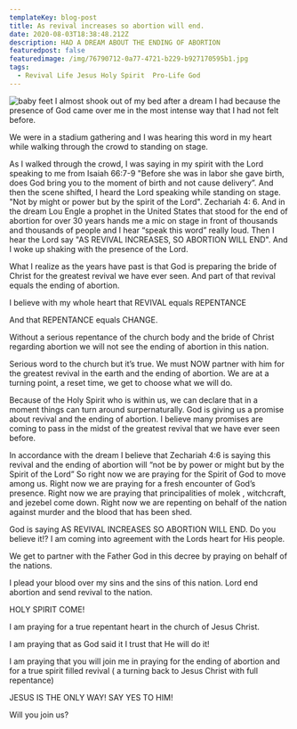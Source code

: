 ```yaml
---
templateKey: blog-post
title: As revival increases so abortion will end.
date: 2020-08-03T18:38:48.212Z
description: HAD A DREAM ABOUT THE ENDING OF ABORTION
featuredpost: false
featuredimage: /img/76790712-0a77-4721-b229-b927170595b1.jpg
tags:
  - Revival Life Jesus Holy Spirit  Pro-Life God
---
```

![baby feet](/img/76790712-0a77-4721-b229-b927170595b1.jpg)
I almost shook out of my bed after a dream I had because the presence of God came over me in the most intense way that I had not felt before.

We were in a stadium gathering and I was hearing this word in my heart while walking through the crowd to standing on stage.

As I walked through the crowd,  I was saying in my spirit with the Lord  speaking to me from Isaiah 66:7-9 "Before she was in labor she gave birth, does God bring you to the moment of birth and not cause delivery”.    And then the scene shifted, I heard the Lord speaking while standing on stage.  "Not by might or power but by the spirit of the Lord".    Zechariah 4: 6.   And in the dream Lou Engle a prophet in the United States that stood for the end of abortion for over 30 years hands me a mic on stage in front of thousands and thousands of people and I hear “speak this word” really loud.  Then I hear the Lord say "AS REVIVAL INCREASES, SO ABORTION WILL END". And I woke up shaking with the presence of the Lord.   

What I realize as the years have past is that God is preparing the bride of Christ for the greatest revival we have ever seen.  And part of that revival equals the ending of abortion.

I believe with my whole heart that REVIVAL equals REPENTANCE

And that REPENTANCE equals CHANGE.

Without a serious repentance of the church body and the bride of Christ regarding abortion we will not see the ending of abortion in this nation.

Serious word  to the church but it’s true.  We must NOW partner with him for the greatest revival in the earth and the ending of abortion.  We are at a turning point, a reset time, we get to choose what we will do.

  Because of the Holy Spirit who is within us, we can declare that in a moment things can turn around surpernaturally.  God is giving us a  promise about revival and the ending of abortion.  I believe many promises are coming to pass in the midst of the greatest revival that we have ever seen before.

 In accordance with the dream I believe that Zechariah 4:6 is saying this revival and the ending of abortion will “not be by power or might but by the Spirit of the Lord”    So right now we are praying for the Spirit of God to move among us.  Right now we are praying for a fresh encounter of God’s presence.   Right now we are praying that principalities of molek , witchcraft, and jezebel come down.  Right now we are repenting on behalf of the nation against murder and the blood that has been shed.

God is saying AS REVIVAL INCREASES SO ABORTION WILL END.  Do you believe it!?  I am coming into agreement with the Lords heart for His people.

We get to partner with the Father God in this decree by praying on behalf of the nations.

I plead your blood over my sins and the sins of this nation.   Lord end abortion and send revival to the nation.

HOLY SPIRIT COME!

I am praying for a true repentant heart in the church of Jesus Christ.

I am praying that as God said it I trust that He will do it!  

I am praying that you will join me in praying for the ending of abortion and for a true spirit filled revival ( a turning back to Jesus Christ with full repentance)

JESUS IS THE ONLY WAY!  SAY YES TO HIM!

Will you join us?
